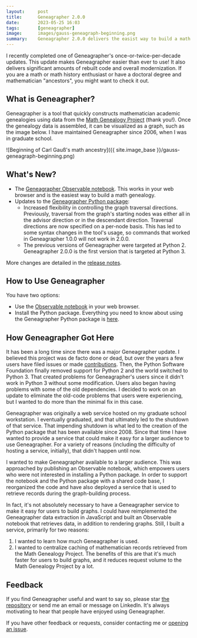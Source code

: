 ```yaml
---
layout:     post
title:      Geneagrapher 2.0.0
date:       2023-05-25 16:03
tags:       [geneagrapher]
image:      images/gauss-geneagraph-beginning.png
summary:    Geneagrapher 2.0.0 delivers the easist way to build a math genealogy and important improvements.
---
```


I recently completed one of Geneagrapher's once-or-twice-per-decade
updates. This update makes Geneagrapher easier than ever to use! It
also delivers significant amounts of rebuilt code and overall
modernization. If you are a math or math history enthusiast or have a
doctoral degree and mathematician "ancestors", you might want to check
it out.

## What is Geneagrapher?
Geneagrapher is a tool that quickly constructs mathematician academic
genealogies using data from the [Math Genealogy
Project](https://www.mathgenealogy.org/) (thank you!). Once the
genealogy data is assembled, it can be visualized as a graph, such as
the image below. I have maintained Geneagrapher since 2006, when I was
in graduate school.

![Beginning of Carl Gauß's math ancestry]({{ site.image_base }}/gauss-geneagraph-beginning.png)

## What's New?
- The [Geneagrapher Observable
  notebook](https://observablehq.com/@davidalber/geneagrapher). This
  works in your web browser and is the easiest way to build a math
  genealogy.
- Updates to the [Geneagrapher Python
  package](https://github.com/davidalber/geneagrapher):
  - Increased flexibility in controlling the graph traversal
    directions. Previously, traversal from the graph's starting nodes
    was either all in the advisor direction or in the descendant
    direction. Traversal directions are now specified on a per-node
    basis. This has led to some syntax changes in the tool's usage, so
    commands that worked in Geneagrapher 1.0.0 will not work in 2.0.0.
  - The previous versions of Geneagrapher were targeted at
    Python 2. Geneagrapher 2.0.0 is the first version that is targeted
    at Python 3.

More changes are detailed in the [release
notes](https://github.com/davidalber/geneagrapher/releases/tag/v2.0.0).

## How to Use Geneagrapher
You have two options:
- Use the [Observable
  notebook](https://observablehq.com/@davidalber/geneagrapher) in your
  web browser.
- Install the Python package. Everything you need to know about using
  the Geneagrapher Python package is
  [here](https://github.com/davidalber/geneagrapher).
  
## How Geneagrapher Got Here
It has been a long time since there was a major Geneagrapher update. I
believed this project was de facto done or dead, but over the years a
few users have filed issues or made
[contributions](https://github.com/davidalber/geneagrapher/graphs/contributors). Then,
the Python Software Foundation finally removed support for Python 2
and the world switched to Python 3. That created problems for
Geneagrapher's users since it didn't work in Python 3 without some
modification. Users also began having problems with some of the old
dependencies. I decided to work on an update to eliminate the old-code
problems that users were experiencing, but I wanted to do more than
the minimal fix in this case.

Geneagrapher was originally a web service hosted on my graduate school
workstation. I eventually graduated, and that ultimately led to the
shutdown of that service. That impending shutdown is what led to the
creation of the Python package that has been available
since 2008. Since that time I have wanted to provide a service that
could make it easy for a larger audience to use Geneagrapher. For a
variety of reasons (including the difficulty of hosting a service,
initially), that didn't happen until now.

I wanted to make Geneagrapher available to a larger audience. This was
approached by publishing an Observable notebook, which empowers users
who were not interested in installing a Python package. In order to
support the notebook and the Python package with a shared code base, I
reorganized the code and have also deployed a service that is used to
retrieve records during the graph-building process.

In fact, it's not absolutely necessary to have a Geneagrapher service
to make it easy for users to build graphs. I could have reimplemented
the Geneagrapher data extraction in JavaScript and built an Observable
notebook that retrieves data, in addition to rendering graphs. Still,
I built a service, primarily for two reasons:

1. I wanted to learn how much Geneagrapher is used.
2. I wanted to centralize caching of mathematician records retrieved
   from the Math Genealogy Project. The benefits of this are that it's
   much faster for users to build graphs, and it reduces request
   volume to the Math Genealogy Project by a lot.

## Feedback
If you find Geneagrapher useful and want to say so, please star [the
repository](https://github.com/davidalber/geneagrapher) or send me an
email or message on LinkedIn. It's always motivating to hear that
people have enjoyed using Geneagrapher.

If you have other feedback or requests, consider contacting me or
[opening an
issue](https://github.com/davidalber/geneagrapher/issues/new).
